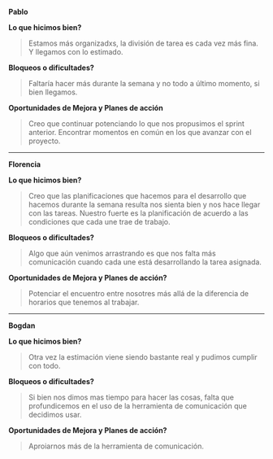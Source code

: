 **Pablo**

**Lo que hicimos bien?**

> Estamos más organizadxs, la división de tarea es cada vez más fina. Y llegamos con lo estimado.

**Bloqueos o dificultades?**

> Faltaría hacer más durante la semana y no todo a último momento, si bien llegamos.

**Oportunidades de Mejora y Planes de acción**

> Creo que continuar potenciando lo que nos propusimos el sprint anterior. Encontrar momentos en común en los que avanzar con el proyecto.

---

**Florencia**

**Lo que hicimos bien?**

> Creo que las planificaciones que hacemos para el desarrollo que hacemos durante la semana resulta nos sienta bien y nos hace llegar con las tareas. Nuestro fuerte es la planificación de acuerdo a las condiciones que cada une trae de trabajo.

**Bloqueos o dificultades?**

> Algo que aún venimos arrastrando es que nos falta más comunicación cuando cada une está desarrollando la tarea asignada.

**Oportunidades de Mejora y Planes de acción?**

> Potenciar el encuentro entre nosotres más allá de la diferencia de horarios que tenemos al trabajar.

---

**Bogdan**

**Lo que hicimos bien?**

> Otra vez la estimación viene siendo bastante real y pudimos cumplir con todo.

**Bloqueos o dificultades?**

> Si bien nos dimos mas tiempo para hacer las cosas, falta que profundicemos en el uso de la herramienta de comunicación que decidimos usar.

**Oportunidades de Mejora y Planes de acción?**

> Aproiarnos más de la herramienta de comunicación.
